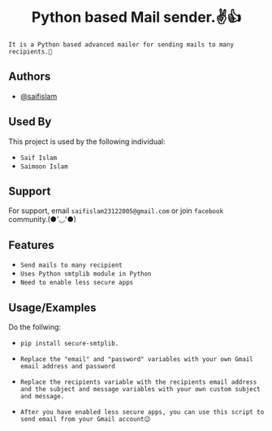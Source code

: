 <h1 align="center">Python based Mail sender.✌️👍</h1>


`It is a Python based advanced mailer for sending mails to many recipients.🙂
`


## Authors

- [@saifislam](https://www.github.com/sa-if)


## Used By

This project is used by the following individual:

- `Saif Islam`  
- `Saimoon Islam`


## Support

For support, email `saifislam23122005@gmail.com` or join `facebook` community.(●'◡'●)


## Features


- `Send mails to many recipient`
- `Uses Python smtplib module in Python`
- `Need to enable less secure apps`



## Usage/Examples


Do the follwing:

  - `pip install secure-smtplib.`

  - `Replace the "email" and "password" variables with your own Gmail email address and password`

  - `Replace the recipients variable with the recipients email address and the subject and message variables with your own custom subject and message.`

  - `After you have enabled less secure apps, you can use this script to send email from your Gmail account😉`
    
